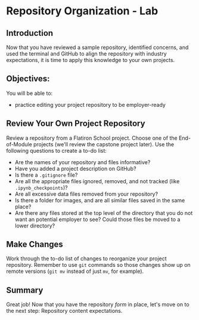 # Repository Organization - Lab


## Introduction

Now that you have reviewed a sample repository, identified concerns, and used the terminal and GitHub to align the repository with industry expectations, it is time to apply this knowledge to your own projects.

## Objectives:

You will be able to:

- practice editing your project repository to be employer-ready

## Review Your Own Project Repository

Review a repository from a Flatiron School project. Choose one of the End-of-Module projects (we'll review the capstone project later). Use the following questions to create a to-do list:

- Are the names of your repository and files informative?
- Have you added a project description on GitHub?
- Is there a `.gitignore` file?
- Are all the appropriate files ignored, removed, and not tracked (like `.ipynb_checkpoints`)?
- Are all excessive data files removed from your repository?
- Is there a folder for images, and are all similar files saved in the same place?
- Are there any files stored at the top level of the directory that you do not want an potential employer to see? Could those files be moved to a lower directory?

## Make Changes
Work through the to-do list of changes to reorganize your project repository. Remember to use `git` commands so those changes show up on remote versions (`git mv` instead of just `mv`, for example).

## Summary
Great job! Now that you have the repository _form_ in place, let's move on to the next step: Repository content expectations.


